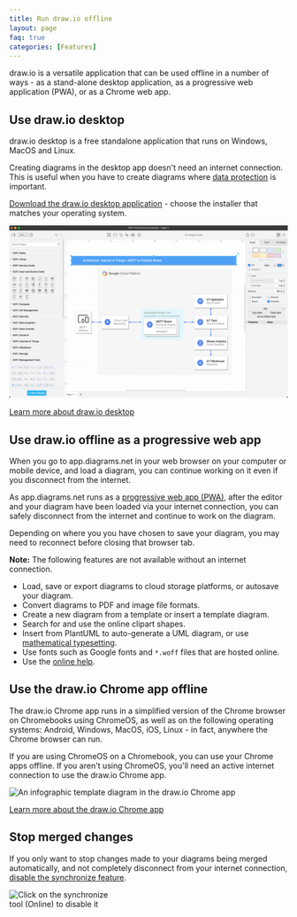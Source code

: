 ```yaml
---
title: Run draw.io offline
layout: page
faq: true
categories: [Features]
---
```


draw.io is a versatile application that can be used offline in a number of ways - as a stand-alone desktop application, as a progressive web application (PWA), or as a Chrome web app.

## Use draw.io desktop

draw.io desktop is a free standalone application that runs on Windows, MacOS and Linux.

Creating diagrams in the desktop app doesn't need an internet connection. This is useful when you have to create diagrams where [data protection](/blog/data-protection.html) is important.

[Download the draw.io desktop application](https://get.diagrams.net) - choose the installer that matches your operating system.

<img src="/assets/img/blog/desktop.png" style="max-width:100%;height:auto;" alt="The draw.io desktop app works on MacOS, Windows and Linux">

[Learn more about draw.io desktop](/blog/diagrams-offline.html)

## Use draw.io offline as a progressive web app

When you go to app.diagrams.net in your web browser on your computer or mobile device, and load a diagram, you can continue working on it even if you disconnect from the internet.

As app.diagrams.net runs as a [progressive web app (PWA)](https://en.wikipedia.org/wiki/progressive_web_application), after the editor and your diagram have been loaded via your internet connection, you can safely disconnect from the internet and continue to work on the diagram.

Depending on where you you have chosen to save your diagram, you may need to reconnect before closing that browser tab.

**Note:** The following features are not available without an internet connection.

- Load, save or export diagrams to cloud storage platforms, or autosave your diagram.
- Convert diagrams to PDF and image file formats.
- Create a new diagram from a template or insert a template diagram.
- Search for and use the online clipart shapes.
- Insert from PlantUML to auto-generate a UML diagram, or use [mathematical typesetting](/doc/faq/math-typesetting.html).
- Use fonts such as Google fonts and ``*.woff`` files that are hosted online.
- Use the [online help](/doc/faq/help-menu.html).

## Use the draw.io Chrome app offline

The draw.io Chrome app runs in a simplified version of the Chrome browser on Chromebooks using ChromeOS, as well as on the following operating systems: Android, Windows, MacOS, iOS, Linux - in fact, anywhere the Chrome browser can run.

If you are using ChromeOS on a Chromebook, you can use your Chrome apps offline. If you aren't using ChromeOS, you'll need an active internet connection to use the draw.io Chrome app.

<img src="/assets/img/blog/drawio-chrome-web-app-example.png" style="max-width:100%;height:auto;" alt="An infographic template diagram in the draw.io Chrome app">

[Learn more about the draw.io Chrome app](/blog/drawio-chrome-app.html)

## Stop merged changes

If you only want to stop changes made to your diagrams being merged automatically, and not completely disconnect from your internet connection, [disable the synchronize feature](/doc/faq/synchronize.html).

<img src="/assets/img/blog/synchronize-enabled.png" style="width=100%;max-width:200px;height:auto;" alt="Click on the synchronize tool (Online) to disable it">
